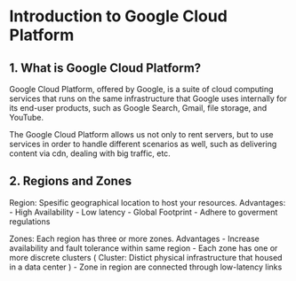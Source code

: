 # Introduction to Google Cloud Platform

## 1. What is Google Cloud Platform?
Google Cloud Platform, offered by Google, is a suite of cloud computing services that runs on the same infrastructure that Google uses internally for its end-user products, such as Google Search, Gmail, file storage, and YouTube.

The Google Cloud Platform allows us not only to rent servers, but to use services in order to handle different scenarios as well, such as delivering content via cdn, dealing with big traffic, etc.

## 2. Regions and Zones
Region: Spesific geographical location to host your resources.
Advantages: 
    - High Availability
    - Low latency
    - Global Footprint
    - Adhere to goverment regulations

Zones: Each region has three or more zones.
Advantages
    - Increase availability and fault tolerance within same region
    - Each zone has one or more discrete clusters ( Cluster: Distict physical infrastructure that housed in a data center )
    - Zone in region are connected through low-latency links

